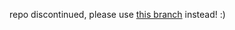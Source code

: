 repo discontinued, please use [this branch](https://github.com/bugameclub/forthcoming-danger/tree/arcade) instead! :)
